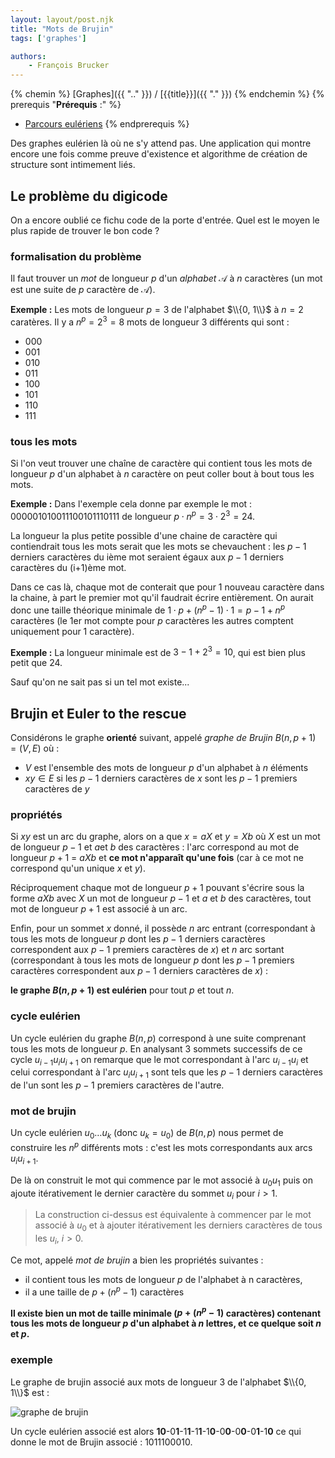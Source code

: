 ```yaml
---
layout: layout/post.njk
title: "Mots de Brujin"
tags: ['graphes']

authors: 
    - François Brucker
---
```


{% chemin %}
[Graphes]({{ ".." }}) / [{{title}}]({{ "." }})
{% endchemin %}
{% prerequis "**Prérequis** :" %}
* [Parcours eulériens](../parcours-eulerien)
{% endprerequis %}

<!-- début résumé -->

Des graphes eulérien là où ne s'y attend pas. Une application qui montre encore une fois comme preuve d'existence et algorithme de création de structure sont intimement liés.

<!-- fin résumé -->

## Le problème du digicode

On a encore oublié ce fichu code de la porte d'entrée. Quel est le moyen le plus rapide de trouver le bon code ?

### formalisation du problème

Il faut trouver un *mot* de longueur $p$ d'un *alphabet* $\mathcal{A}$ à $n$ caractères (un mot est une suite de $p$ caractère de $\mathcal{A}$).

**Exemple :**
Les mots de longueur $p=3$ de l'alphabet $\\{0, 1\\}$ à $n=2$ caratères. Il y a $n^p = 2^3 = 8$ mots de longueur 3 différents qui sont :

* $000$
* $001$
* $010$
* $011$
* $100$
* $101$
* $110$
* $111$

### tous les mots

Si l'on veut trouver une chaîne de caractère qui contient tous les mots de longueur $p$ d'un alphabet à $n$ caractère on peut coller bout à bout tous les mots.

**Exemple :**
Dans l'exemple cela donne par exemple le mot : $000001010011100101110111$ de longueur $p \cdot n^p = 3 \cdot 2^3 = 24$.

La longueur la plus petite possible d'une chaine de caractère qui contiendrait tous les mots serait que les mots se chevauchent : les $p-1$ derniers caractères du ième mot seraient égaux aux $p-1$ derniers caractères du (i+1)ème mot.

Dans ce cas là, chaque mot de conterait que pour 1 nouveau caractère dans la chaine, à part le premier mot qu'il faudrait écrire entièrement. On aurait donc une taille théorique minimale de $1 \cdot p  + (n^p - 1) \cdot 1 = p - 1 + n^p$ caractères (le 1er mot compte pour $p$ caractères les autres comptent uniquement pour 1 caractère).

**Exemple :** La longueur minimale est de $3-1 + 2^3 = 10$, qui est bien plus petit que 24.

Sauf qu'on ne sait pas si un tel mot existe...

## Brujin et Euler to the rescue

Considérons le graphe **orienté** suivant, appelé *graphe de Brujin* $B(n, p+1) = (V, E)$ où :

* $V$ est l'ensemble des mots de longueur $p$ d'un alphabet à $n$ éléments
* $xy \in E$ si les $p-1$ derniers caractères de $x$ sont les $p-1$ premiers caractères de $y$
  
### propriétés

Si $xy$ est un arc du graphe, alors on a que $x = aX$ et $y= Xb$ où $X$ est un mot de longueur $p-1$ et $a$et $b$ des caractères : l'arc correspond au mot de longueur $p + 1$ = $aXb$ et **ce mot n'apparaît qu'une fois** (car à ce mot ne correspond qu'un unique $x$ et $y$).

Réciproquement chaque mot de longueur $p + 1$ pouvant s'écrire sous la forme $aXb$ avec $X$ un mot de longueur $p-1$ et $a$ et $b$ des caractères, tout mot de longueur $p + 1$ est associé à un arc.

Enfin, pour un sommet $x$ donné, il possède $n$ arc entrant (correspondant à tous les mots de longueur $p$ dont les $p-1$ derniers caractères correspondent aux $p-1$ premiers caractères de $x$) et $n$ arc sortant (correspondant à tous les mots de longueur $p$ dont les $p-1$ premiers caractères correspondent aux $p-1$ derniers caractères de $x$) :

**le graphe $B(n, p+1)$ est eulérien** pour tout $p$ et tout $n$.

### cycle eulérien

Un cycle eulérien du graphe $B(n, p)$ correspond à une suite comprenant tous les mots de longueur $p$. En analysant 3 sommets successifs de ce cycle $u_{i-1}u_iu_{i+1}$ on remarque que le mot correspondant à l'arc $u_{i-1}u_i$ et celui correspondant à l'arc $u_iu_{i+1}$ sont tels
que les $p-1$ derniers caractères de l'un sont les $p-1$ premiers caractères de l'autre.

### mot de brujin

Un cycle eulérien $u_0\dots u_k$ (donc $u_k = u_0$) de $B(n, p)$ nous permet de construire les $n^p$ différents mots : c'est les mots correspondants aux arcs $u_iu_{i+1}$.

De là on construit le mot qui commence par le mot associé à $u_0u_1$ puis on ajoute itérativement le dernier caractère du sommet $u_i$ pour $i > 1$.

> La construction ci-dessus est équivalente à commencer par le mot associé à $u_0$ et à ajouter itérativement les derniers caractères de tous les $u_i$, $i > 0$.

Ce mot, appelé *mot de brujin* a bien les propriétés suivantes :

* il contient tous les mots de longueur $p$ de l'alphabet à n caractères,
* il a une taille de $p +(n^p -1)$ caractères

**Il existe bien un mot de taille minimale ($p +(n^p-1)$ caractères) contenant tous les mots de longueur $p$ d'un alphabet à $n$ lettres, et ce quelque soit $n$ et $p$.**

### exemple

Le graphe de brujin associé aux mots de longueur 3 de l'alphabet $\\{0, 1\\}$ est :

![graphe de brujin](../assets/img/mot_3_01.png)

Un cycle eulérien associé est alors **10**-0**1**-1**1**-1**1**-1**0**-0**0**-0**0**-0**1**-1**0** ce qui donne le mot de Brujin associé : 1011100010.
